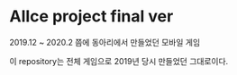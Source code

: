 # AlIce project final ver
 2019.12 ~ 2020.2 쯤에 동아리에서 만들었던 모바일 게임 
 
 이 repository는 전체 게임으로 2019년 당시 만들었던 그대로이다.
